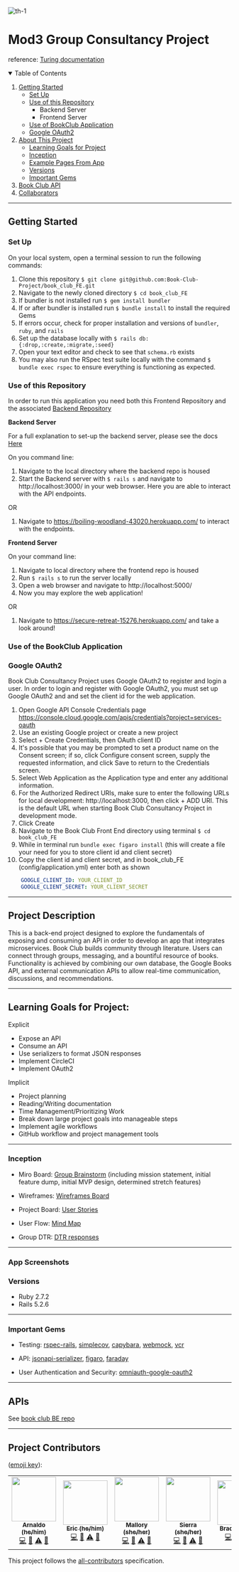 ![th-1](https://user-images.githubusercontent.com/87088092/155640565-91ed61db-0262-4bc9-8096-51b616c21508.jpg)
# Mod3 Group Consultancy Project

reference: [Turing documentation](https://backend.turing.edu/module3/projects/consultancy)

<details open="open">
  <summary>Table of Contents</summary>
  <ol>
    <li>
      <a href="#getting-started">Getting Started</a>
       <ul>
       <li><a href="#set-up">Set Up</a></li>
         <li>
           <a href="#use-of-this-repository">Use of this Repository</a>
           <ul>
             <li>Backend Server</li>
             <li>Frontend Server</li>
           </ul>
         </li>
         <li><a href="#use-of-the-bookclub-application">Use of BookClub Application</a></li>
         <li><a href="#google-oauth2">Google OAuth2</a></li>
       </ul>
    </li>
    <li>
      <a href="#project-description">About This Project</a>
      <ul>
        <li><a href="#learning-goals-for-project">Learning Goals for Project</a></li>
        <li><a href="#inception">Inception</a></li>
        <li><a href="#app-screenshots">Example Pages From App</a></li>
        <li><a href="#versions">Versions</a></li>
        <li><a href="#important-gems">Important Gems</a></li>
      </ul>
    </li>
    <li><a href="#apis">Book Club API</a></li>
    <li><a href="#project-contributors">Collaborators</a></li>
  </ol>
</details>

----------

## Getting Started

### Set Up
On your local system, open a terminal session to run the following commands:
1. Clone this repository `$ git clone git@github.com:Book-Club-Project/book_club_FE.git`
2. Navigate to the newly cloned directory `$ cd book_club_FE`
3. If bundler is not installed run `$ gem install bundler`
4. If or after bundler is installed run `$ bundle install` to install the required Gems
5. If errors occur, check for proper installation and versions of `bundler`, `ruby`, and `rails`
6. Set up the database locally with `$ rails db:{:drop,:create,:migrate,:seed}`
7. Open your text editor and check to see that `schema.rb` exists
8. You may also run the RSpec test suite locally with the command `$ bundle exec rspec` to ensure everything is functioning as expected.

### Use of this Repository
In order to run this application you need both this Frontend Repository and the associated [Backend Repository](https://github.com/Book-Club-Project/book_club_BE)

**Backend Server**
 
For a full explanation to set-up the backend server, please see the docs [Here](https://github.com/Book-Club-Project/book_club_BE#readme)

On you command line:
1. Navigate to the local directory where the backend repo is housed
2. Start the Backend server with `$ rails s` and navigate to http://localhost:3000/ in your web browser. Here you are able to interact with the API endpoints.

OR

1. Navigate to https://boiling-woodland-43020.herokuapp.com/ to interact with the endpoints.

**Frontend Server**
 
On your command line:
1. Navigate to local directory where the frontend repo is housed
2. Run `$ rails s` to run the server locally
3. Open a web browser and navigate to http://localhost:5000/
4. Now you may explore the web application!

OR

1. Navigate to https://secure-retreat-15276.herokuapp.com/ and take a look around!
### Use of the BookClub Application


### Google OAuth2
Book Club Consultancy Project uses Google OAuth2 to register and login a user. In order to login and register with Google OAuth2, you must set up Google OAuth2 and and set the client id for the web application.

  1. Open Google API Console Credentials page https://console.cloud.google.com/apis/credentials?project=services-oauth
  2. Use an existing Google project or create a new project
  3. Select + Create Credentials, then OAuth client ID
  4. It's possible that you may be prompted to set a product name on the Consent screen; if so, click Configure consent screen, supply the requested information, and click Save to return to the Credentials screen.
  5. Select Web Application as the Application type and enter any additional information.
  6. For the Authorized Redirect URIs, make sure to enter the following URLs for local development: http://localhost:3000, then click + ADD URI. This is the default URL when starting Book Club Consultancy Project in development mode.
  7. Click Create
  8. Navigate to the Book Club Front End directory using terminal `$ cd book_club_FE`
  9. While in terminal run `bundle exec figaro install` (this will create a file your need for you to store client id and client secret)
  9. Copy the client id and client secret, and in book_club_FE (config/application.yml) enter both as shown

```yml
    GOOGLE_CLIENT_ID: YOUR_CLIENT_ID
    GOOGLE_CLIENT_SECRET: YOUR_CLIENT_SECRET
 ```
----------

## Project Description

This is a back-end project designed to explore the fundamentals of exposing and consuming an API in order to develop an app that integrates microservices. Book Club builds community through literature. Users can connect through groups, messaging, and a bountiful resource of books. Functionality is achieved by combining our own database, the Google Books API, and external communication APIs to allow real-time communication, discussions, and recommendations.

----------

## Learning Goals for Project:

Explicit
- Expose an API
- Consume an API
- Use serializers to format JSON responses
- Implement CircleCI
- Implement OAuth2

Implicit
- Project planning
- Reading/Writing documentation
- Time Management/Prioritizing Work
- Break down large project goals into manageable steps
- Implement agile workflows
- GitHub workflow and project management tools

----------

### Inception

- Miro Board: [Group Brainstorm](https://miro.com/app/board/uXjVOL7SYZg=/)
  (including mission statement, initial feature dump, initial MVP design, determined stretch features)

- Wireframes: [Wireframes Board](https://miro.com/app/board/uXjVOLawnDs=/)

- Project Board: [User Stories](https://github.com/devin-p-lay/book_club_FE/projects/1)

- User Flow: [Mind Map](https://miro.com/app/board/uXjVOLajDBA=/)

- Group DTR: [DTR responses](https://docs.google.com/document/d/1dr8PcOvEctROQARJs0yk_TheJf21qY06tW8OX3wtlSw/edit)


----------

### App Screenshots


### Versions

- Ruby 2.7.2
- Rails 5.2.6

----------

### Important Gems

- Testing: [rspec-rails](https://github.com/rspec/rspec-rails), [simplecov](https://github.com/simplecov-ruby/simplecov), [capybara](https://github.com/teamcapybara/capybara), [webmock](https://github.com/bblimke/webmock), [vcr](https://github.com/vcr/vcr)

- API: [jsonapi-serializer](https://github.com/fotinakis/jsonapi-serializers), [figaro](https://medium.com/@MinimalGhost/the-figaro-gem-an-easier-way-to-securely-configure-rails-applications-c6f963b7e993), [faraday](https://github.com/lostisland/faraday)

- User Authentication and Security: [omniauth-google-oauth2](https://github.com/zquestz/omniauth-google-oauth2)

----------

## APIs

See [book club BE repo](https://github.com/Book-Club-Project/book_club_BE)

----------

## Project Contributors
([emoji key](https://allcontributors.org/docs/en/emoji-key)):

<!-- ALL-CONTRIBUTORS-LIST:START - Do not remove or modify this section -->
<!-- prettier-ignore-start -->
<!-- markdownlint-disable -->
<table>
  <tr>
    <!-- Arnaldo -->
    <td align="center"><a href="https://github.com/arnaldoaparicio"><img src="https://avatars.githubusercontent.com/u/88012780?v=4" width="100px;" alt=""/><br /><sub><b>Arnaldo (he/him)</b></sub></a><br /><a href="https://github.com/Book-Club-Project/book_club_FE/commits?author=arnaldoaparicio" title="Code">💻</a> <a href="#ideas-arnaldoaparicio" title="Ideas, Planning, & Feedback">🤔</a> <a href="https://github.com/Book-Club-Project/book_club_FE/commits?author=arnaldoaparicio" title="Tests">⚠️</a> <a href="https://github.com/Book-Club-Project/book_club_FE/pulls?q=is%3Apr+reviewed-by%3Ajarnaldoaparicio" title="Reviewed Pull Requests">👀</a></td>
    <!-- Eric -->
    <td align="center"><a href="https://github.com/echon006"><img src="https://avatars.githubusercontent.com/u/89038271?v=4" width="100px;" alt=""/><br /><sub><b>Eric (he/him)</b></sub></a><br /><a href="https://github.com/Book-Club-Project/book_club_FE/commits?author=echon006" title="Code">💻</a> <a href="#ideas-echon006" title="Ideas, Planning, & Feedback">🤔</a> <a href="https://github.com/Book-Club-Project/book_club_FE/commits?author=echon006" title="Tests">⚠️</a> <a href="https://github.com/Book-Club-Project/book_club_FE/pulls?q=is%3Apr+reviewed-by%3Ajechon006" title="Reviewed Pull Requests">👀</a></td>
    <!-- Mallory -->
    <td align="center"><a href="https://github.com/Malllll12"><img src="https://user-images.githubusercontent.com/87088092/155652176-cb2263b4-550c-4a80-b38c-519308bd166f.png" width="100px;" alt=""/><br /><sub><b>Mallory (she/her)</b></sub></a><br /><a href="https://github.com/Book-Club-Project/book_club_FE/commits?author=Malllll12" title="Code">💻</a> <a href="#ideas-Malllll12" title="Ideas, Planning, & Feedback">🤔</a> <a href="https://github.com/Book-Club-Project/book_club_FE/commits?author=Malllll12" title="Tests">⚠️</a> <a href="https://github.com/Book-Club-Project/book_club_FE/pulls?q=is%3Apr+reviewed-by%3AMalllll12" title="Reviewed Pull Requests">👀</a></td>
    <!-- Sierra -->
     <td align="center"><a href="https://github.com/Sierra-T-9598"><img src="https://user-images.githubusercontent.com/87088092/155652453-38a801c4-1243-46ce-a42f-b8416cff0423.png" width="100px;" alt=""/><br /><sub><b>Sierra (she/her)</b></sub></a><br /><a href="https://github.com/Book-Club-Project/book_club_FE/commits?author=Sierra-T-9598" title="Code">💻</a> <a href="#ideas-Sierra-T-9598" title="Ideas, Planning, & Feedback">🤔</a> <a href="https://github.com/Book-Club-Project/book_club_FE/commits?author=Sierra-T-9598" title="Tests">⚠️</a> <a href="https://github.com/Book-Club-Project/book_club_FE/pulls?q=is%3Apr+reviewed-by%3ASierra-T-9598" title="Reviewed Pull Requests">👀</a></td>
    <!-- Brad -->
     <td align="center"><a href="https://github.com/jbreit88"><img src="https://avatars.githubusercontent.com/u/88853324?v=4?s=100" width="100px;" alt=""/><br /><sub><b>Brad (he/him)</b></sub></a><br /><a href="https://github.com/Book-Club-Project/book_club_FE/commits?author=jbreit88" title="Code">💻</a> <a href="#ideas-jbreit88" title="Ideas, Planning, & Feedback">🤔</a> <a href="https://github.com/Book-Club-Project/book_club_FE/commits?author=jbreit88" title="Tests">⚠️</a> <a href="https://github.com/Book-Club-Project/book_club_FE/pulls?q=is%3Apr+reviewed-by%3Ajbreit88" title="Reviewed Pull Requests">👀</a></td>
    <!-- Devin -->
    <td align="center"><a href="https://github.com/devin-p-lay"><img src="https://avatars.githubusercontent.com/u/87088092?v=4" width="100px;" alt=""/><br /><sub><b>Devin (he/him)</b></sub></a><br /><a href="https://github.com/Book-Club-Project/book_club_FE/commits?author=devin-p-lay" title="Code">💻</a> <a href="#ideas-devin-p-lay" title="Ideas, Planning, & Feedback">🤔</a> <a href="https://github.com/Book-Club-Project/book_club_FE/commits?author=devin-p-lay" title="Tests">⚠️</a> <a href="https://github.com/Book-Club-Project/book_club_FE/pulls?q=is%3Apr+reviewed-by%3Ajdevin-p-lay" title="Reviewed Pull Requests">👀</a></td>
  </tr>
</table>

<!-- markdownlint-restore -->
<!-- prettier-ignore-end -->

<!-- ALL-CONTRIBUTORS-LIST:END -->

This project follows the [all-contributors](https://github.com/all-contributors/all-contributors) specification.
<!--
